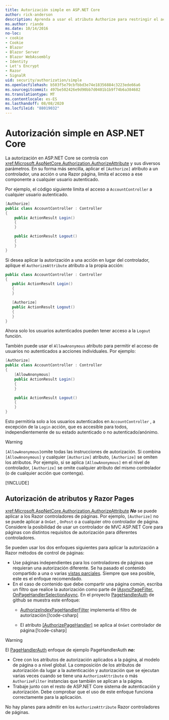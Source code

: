 ```yaml
---
title: Autorización simple en ASP.NET Core
author: rick-anderson
description: Aprenda a usar el atributo Authorize para restringir el acceso a ASP.NET Core controladores y acciones.
ms.author: riande
ms.date: 10/14/2016
no-loc:
- cookie
- Cookie
- Blazor
- Blazor Server
- Blazor WebAssembly
- Identity
- Let's Encrypt
- Razor
- SignalR
uid: security/authorization/simple
ms.openlocfilehash: b503f5e79cbfbbd3e74e18356884c3223ede66a6
ms.sourcegitcommit: 497be502426e9d90bb7d0401b1b9f74b6a384682
ms.translationtype: MT
ms.contentlocale: es-ES
ms.lasthandoff: 08/08/2020
ms.locfileid: "88019032"
---
```

# <a name="simple-authorization-in-aspnet-core"></a>Autorización simple en ASP.NET Core

<a name="security-authorization-simple"></a>

La autorización en ASP.NET Core se controla con <xref:Microsoft.AspNetCore.Authorization.AuthorizeAttribute> y sus diversos parámetros. En su forma más sencilla, aplicar el `[Authorize]` atributo a un controlador, una acción o una Razor página, limita el acceso a ese componente a cualquier usuario autenticado.

Por ejemplo, el código siguiente limita el acceso a `AccountController` a cualquier usuario autenticado.

```csharp
[Authorize]
public class AccountController : Controller
{
    public ActionResult Login()
    {
    }

    public ActionResult Logout()
    {
    }
}
```

Si desea aplicar la autorización a una acción en lugar del controlador, aplique el `AuthorizeAttribute` atributo a la propia acción:

```csharp
public class AccountController : Controller
{
   public ActionResult Login()
   {
   }

   [Authorize]
   public ActionResult Logout()
   {
   }
}
```

Ahora solo los usuarios autenticados pueden tener acceso a la `Logout` función.

También puede usar el `AllowAnonymous` atributo para permitir el acceso de usuarios no autenticados a acciones individuales. Por ejemplo:

```csharp
[Authorize]
public class AccountController : Controller
{
    [AllowAnonymous]
    public ActionResult Login()
    {
    }

    public ActionResult Logout()
    {
    }
}
```

Esto permitiría solo a los usuarios autenticados en `AccountController` , a excepción de la `Login` acción, que es accesible para todos, independientemente de su estado autenticado o no autenticado/anónimo.

> [!WARNING]
> `[AllowAnonymous]`omite todas las instrucciones de autorización. Si combina `[AllowAnonymous]` y cualquier `[Authorize]` atributo, `[Authorize]` se omiten los atributos. Por ejemplo, si se aplica `[AllowAnonymous]` en el nivel de controlador, `[Authorize]` se omite cualquier atributo del mismo controlador (o de cualquier acción que contenga).

[!INCLUDE[](~/includes/requireAuth.md)]

<a name="aarp"></a>

## <a name="authorize-attribute-and-no-locrazor-pages"></a>Autorización de atributos y Razor Pages

<xref:Microsoft.AspNetCore.Authorization.AuthorizeAttribute> ***No*** se puede aplicar a los Razor controladores de páginas. Por ejemplo, `[Authorize]` no se puede aplicar a `OnGet` , `OnPost` o a cualquier otro controlador de página. Considere la posibilidad de usar un controlador de MVC ASP.NET Core para páginas con distintos requisitos de autorización para diferentes controladores.

Se pueden usar los dos enfoques siguientes para aplicar la autorización a Razor métodos de control de páginas:

* Use páginas independientes para los controladores de páginas que requieran una autorización diferente. Se ha pasado el contenido compartido a una o varias [vistas parciales](xref:mvc/views/partial). Siempre que sea posible, este es el enfoque recomendado.
* En el caso de contenido que debe compartir una página común, escriba un filtro que realice la autorización como parte de [IAsyncPageFilter. OnPageHandlerSelectionAsync](xref:Microsoft.AspNetCore.Mvc.Filters.IAsyncPageFilter.OnPageHandlerSelectionAsync%2A). En el proyecto [PageHandlerAuth](https://github.com/dotnet/AspNetCore.Docs/tree/master/aspnetcore/security/authorization/simple/samples/3.1/PageHandlerAuth) de github se muestra este enfoque:
  * [AuthorizeIndexPageHandlerFilter](https://github.com/dotnet/AspNetCore.Docs/blob/master/aspnetcore/security/authorization/simple/samples/3.1/PageHandlerAuth/AuthorizeIndexPageHandlerFilter.cs) implementa el filtro de autorización:[!code-csharp[](~/security/authorization/simple/samples/3.1/PageHandlerAuth/Pages/Index.cshtml.cs?name=snippet)]

  * El atributo [[AuthorizePageHandler]](https://github.com/dotnet/AspNetCore.Docs/tree/master/aspnetcore/security/authorization/simple/samples/3.1/PageHandlerAuth/Pages/Index.cshtml.cs#L16) se aplica al `OnGet` controlador de página:[!code-csharp[](~/security/authorization/simple/samples/3.1/PageHandlerAuth/AuthorizeIndexPageHandlerFilter.cs?name=snippet)]

> [!WARNING]
> El [PageHandlerAuth](https://github.com/pranavkm/PageHandlerAuth) enfoque de ejemplo PageHandlerAuth ***no:***
> * Cree con los atributos de autorización aplicados a la página, al modelo de página o a nivel global. La composición de los atributos de autorización da lugar a la autenticación y autorización que se ejecutan varias veces cuando se tiene una `AuthorizeAttribute` o más `AuthorizeFilter` instancias que también se aplican a la página.
> * Trabaje junto con el resto de ASP.NET Core sistema de autenticación y autorización. Debe comprobar que el uso de este enfoque funciona correctamente para la aplicación.

No hay planes para admitir en los `AuthorizeAttribute` Razor controladores de páginas. 
